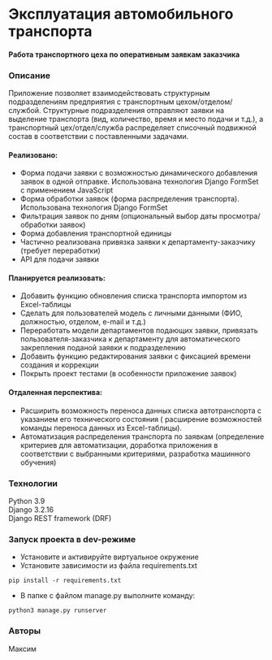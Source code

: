 
# Эксплуатация автомобильного транспорта
#### Работа транспортного цеха по оперативным заявкам заказчика 


### Описание
Приложение позволяет взаимодействовать структурным 
подразделениям предприятия с транспортным цехом/отделом/службой. 
Структурные подразделения отправляют заявки на выделение 
транспорта (вид, количество, время и место подачи и т.д.), 
а транспортный цех/отдел/служба распределяет списочный 
подвижной состав в соответствии с поставленными задачами.

#### Реализовано:
- Форма подачи заявки с возможностью динамического добавления заявок в одной отправке. Использована технология Django FormSet с применением JavaScript
- Форма обработки заявок (форма распределения транспорта). Использована технология Django FormSet
- Фильтрация заявок по дням (опциональный выбор даты просмотра/обработки заявок)
- Форма добавления транспортной единицы
- Частично реализована привязка заявки к департаменту-заказчику (требует переработки)
- API для подачи заявки
#### Планируется реализовать:
- Добавить функцию обновления списка транспорта импортом из Excel-таблицы
- Сделать для пользователей модель с личными данными (ФИО, должностью, отделом, e-mail и т.д.)
- Переработать модели департаментов подающих заявки, привязать пользователя-заказчика к департаменту для автоматического закрепления поданой заявки к подразделению
- Добавить функцию редактирования заявки с фиксацией времени создания и коррекции
- Покрыть проект тестами (в особенности приложение заявок)
#### Отдаленная перспектива:

- Расширить возможность переноса данных списка
автотранспорта с указанием его технического состояния (
расширение возможностей команды переноса данных из Excel-таблицы).
- Автоматизация распределения транспорта по заявкам (определение критериев для автоматизации, доработка приложения в соответствии с выбранными критериями, разработка машинного обучения)
### Технологии
Python 3.9 \
Django 3.2.16 \
Django REST framework (DRF)
### Запуск проекта в dev-режиме
- Установите и активируйте виртуальное окружение
- Установите зависимости из файла requirements.txt
```
pip install -r requirements.txt
``` 
- В папке с файлом manage.py выполните команду:
```
python3 manage.py runserver
```
### Авторы
Максим